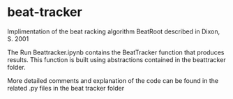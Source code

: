 # beat-tracker

Implimentation of the beat racking algorithm BeatRoot described in Dixon, S. 2001 

The Run Beattracker.ipynb contains the BeatTracker function that produces results. This function is built using abstractions contained in the beattracker folder.

More detailed comments and explanation of the code can be found in the related .py files in the beat tracker folder
